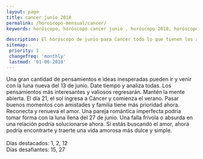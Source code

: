```yaml
---
layout: page
title: cancer junio 2018 
permalink: /horoscopo-mensual/cancer/
keywords: horóscopo, horóscopo cancer junio , horóscopo 2018, horóscopo esperanza gracia, horoscop, horóscopos gratis, horoscopo cancer, horoscopo cancer 2018, Tarot, Astrologia, Zodíaco, cancer, horoscopo gratis, horoscopo del mes 

description: El horóscopo de junio para Cancer todo lo que tienen los astros preparados para este mes, amor, trabajo, familia. Todo sobre astrologia, tarot, predicciones.
sitemap:
 priority: 1
 changefreq: 'monthly'
 lastmod: '01-06-2018'
---
```



Una gran cantidad de pensamientos e ideas inesperadas pueden ir y venir con la luna nueva del 13 de junio. Date tiempo y analiza todas. Los pensamientos más interesantes y valiosos regresarán. Mantén la mente abierta. El día 21, el sol ingresa a Cáncer y comienza el verano. Pasar buenos momentos con amistades y familia tiene más prioridad ahora. Reconecta y renueva el amor. Una pareja romántica imperfecta podría tomar forma con la luna llena del 27 de junio. Una falla frívola o absurda en una relación podría solucionarse ahora. Si estás buscando el amor, ahora podría encontrarte y traerte una vida amorosa más dulce y simple. <br><br> Días destacados: 1, 2, 12<br>Días desafiantes: 15, 27